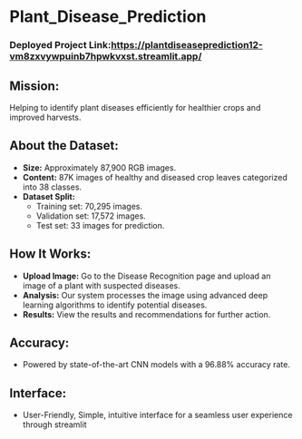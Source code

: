 # Plant_Disease_Prediction

### Deployed Project Link:https://plantdiseaseprediction12-vm8zxvywpuinb7hpwkvxst.streamlit.app/


## Mission:
Helping to identify plant diseases efficiently for healthier crops and improved harvests.

## About the Dataset:
  - **Size:** Approximately 87,900 RGB images.
  - **Content:** 87K images of healthy and diseased crop leaves categorized into 38 classes.
  - **Dataset Split:**
      - Training set: 70,295 images.
      - Validation set: 17,572 images.
      - Test set: 33 images for prediction.
        
## How It Works:
  - **Upload Image:** Go to the Disease Recognition page and upload an image of a plant with suspected diseases.
  - **Analysis:** Our system processes the image using advanced deep learning algorithms to identify potential diseases.
  - **Results:** View the results and recommendations for further action.

## Accuracy: 
  - Powered by state-of-the-art CNN models with a 96.88% accuracy rate.

## Interface:
  - User-Friendly, Simple, intuitive interface for a seamless user experience through streamlit
    
